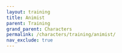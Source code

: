 ```yaml
---
layout: training
title: Animist
parent: Training
grand_parent: Characters
permalink: /characters/training/animist/
nav_exclude: true
---
```

